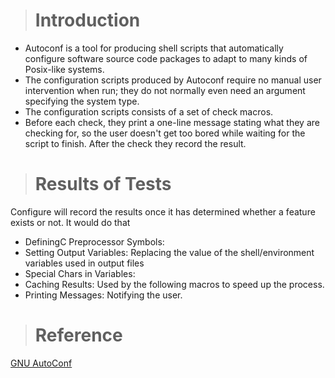 > # Introduction #
  * Autoconf is a tool for producing shell scripts that automatically configure software source code packages to adapt to many kinds of Posix-like systems.
  * The configuration scripts produced by Autoconf require no manual user intervention when run; they do not normally even need an argument specifying the system type.
  * The configuration scripts consists of a set of check macros.
  * Before each check, they print a one-line message stating what they are checking for, so the user doesn't get too bored while waiting for the script to finish. After the check they record the result.


> # Results of Tests #
Configure will record the results once it has determined whether a feature exists or not. It would do that
  * DefiningC Preprocessor Symbols:
  * Setting Output Variables: Replacing the value of the shell/environment variables used in output files
  * Special Chars in Variables:
  * Caching Results: Used by the following macros to speed up the process.
  * Printing Messages: Notifying the user.

> # Reference #

[GNU AutoConf](http://www.gnu.org/software/autoconf/manual/html_node/index.html#Top)